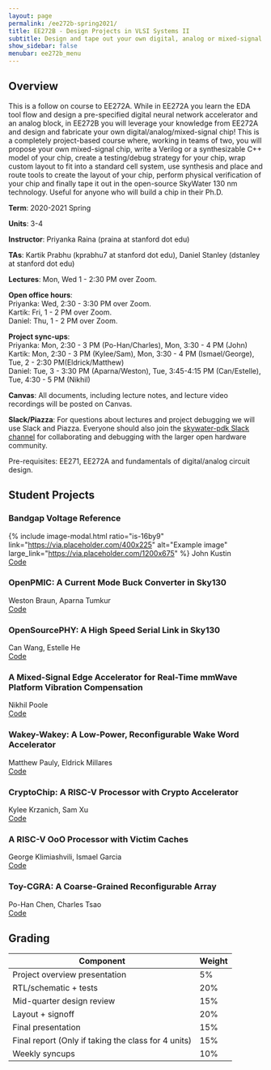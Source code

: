 ```yaml
---
layout: page
permalink: /ee272b-spring2021/
title: EE272B - Design Projects in VLSI Systems II
subtitle: Design and tape out your own digital, analog or mixed-signal chip in an open-source technology! 
show_sidebar: false
menubar: ee272b_menu
---
```

## Overview
This is a follow on course to EE272A. While in EE272A you learn the EDA tool flow and design a pre-specified digital neural network accelerator and an analog block, in EE272B you will leverage your knowledge from EE272A and design and fabricate your own digital/analog/mixed-signal chip! This is a completely project-based course where, working in teams of two, you will propose your own mixed-signal chip, write a Verilog or a synthesizable C++ model of your chip, create a testing/debug strategy for your chip, wrap custom layout to fit into a standard cell system, use synthesis and place and route tools to create the layout of your chip, perform physical verification of your chip and finally tape it out in the open-source SkyWater 130 nm technology. Useful for anyone who will build a chip in their Ph.D. 

**Term**: 2020-2021 Spring  

**Units**: 3-4  

**Instructor**: Priyanka Raina (praina at stanford dot edu)  

**TAs**: Kartik Prabhu (kprabhu7 at stanford dot edu), Daniel Stanley (dstanley at stanford dot edu)  

**Lectures**: Mon, Wed 1 - 2:30 PM over Zoom.   

**Open office hours**:  
Priyanka: Wed, 2:30 - 3:30 PM over Zoom.  
Kartik: Fri, 1 - 2 PM over Zoom.  
Daniel: Thu, 1 - 2 PM over Zoom.  

**Project sync-ups**:   
Priyanka:	Mon, 2:30 - 3 PM (Po-Han/Charles), Mon, 3:30 - 4 PM (John)  
Kartik:	Mon, 2:30 - 3 PM (Kylee/Sam), Mon, 3:30 - 4 PM (Ismael/George), Tue, 2 - 2:30 PM(Eldrick/Matthew)  
Daniel:	Tue, 3 - 3:30 PM (Aparna/Weston), Tue, 3:45-4:15 PM (Can/Estelle), Tue, 4:30 - 5 PM (Nikhil)  

**Canvas**: All documents, including lecture notes, and lecture video recordings will be posted on Canvas.     

**Slack/Piazza**: For questions about lectures and project debugging we will use Slack and Piazza. Everyone should also join the [skywater-pdk Slack channel](https://invite.skywater.tools/) for collaborating and debugging with the larger open hardware community.  

Pre-requisites: EE271, EE272A and fundamentals of digital/analog circuit design.

## Student Projects
### Bandgap Voltage Reference
{% include image-modal.html ratio="is-16by9" link="https://via.placeholder.com/400x225" alt="Example image" large_link="https://via.placeholder.com/1200x675" %}
John Kustin  
[Code](https://github.com/johnkustin/ee272b)

### OpenPMIC: A Current Mode Buck Converter in Sky130  
Weston Braun, Aparna Tumkur  
[Code](https://github.com/westonb/open-pmic)  

### OpenSourcePHY: A High Speed Serial Link in Sky130
Can Wang, Estelle He  
[Code](https://github.com/CansWang/open-source-phy_SKY130)  

### A Mixed-Signal Edge Accelerator for Real-Time mmWave Platform Vibration Compensation   
Nikhil Poole    
[Code](https://code.stanford.edu/nhpoole/ee272b_mixed_signal_mmwave_accelerator.git)  

### Wakey-Wakey: A Low-Power, Reconfigurable Wake Word Accelerator  
Matthew Pauly, Eldrick Millares  
[Code](https://github.com/eldrickm/wakey_wakey)  

### CryptoChip: A RISC-V Processor with Crypto Accelerator  
Kylee Krzanich, Sam Xu  
[Code](https://github.com/krsandwich/EE272B)  

### A RISC-V OoO Processor with Victim Caches  
George Klimiashvili, Ismael Garcia  
[Code](https://code.stanford.edu/igarc774/ee-272b-ooo-processor-project)  

### Toy-CGRA: A Coarse-Grained Reconfigurable Array  
Po-Han Chen, Charles Tsao  
[Code](https://github.com/chtsao8/ee272b_CGRA)  


## Grading	 

| Component | Weight |
| --------  | ------ |
|Project overview presentation|	5% |  
|RTL/schematic + tests|	20%|  
|Mid-quarter design review|	15%|  
|Layout + signoff|	20%|  
|Final presentation|	15%|  
|Final report (Only if taking the class for 4 units)|	15%|  
|Weekly syncups|	10%|  
